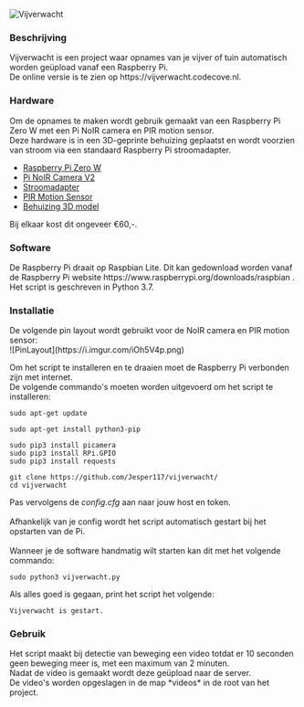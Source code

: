 ![Vijverwacht](https://i.imgur.com/3jeYOyw.png)

<h3>Beschrijving</h3>
Vijverwacht is een project waar opnames van je vijver of tuin automatisch worden geüpload vanaf een Raspberry Pi. <br>
De online versie is te zien op https://vijverwacht.codecove.nl.

<h3>Hardware</h3>
Om de opnames te maken wordt gebruik gemaakt van een Raspberry Pi Zero W met een Pi NoIR camera en PIR motion sensor. <br>
Deze hardware is in een 3D-geprinte behuizing geplaatst en wordt voorzien van stroom via een standaard Raspberry Pi stroomadapter. <br>


- [Raspberry Pi Zero W](https://www.raspberrypi.org/products/raspberry-pi-zero-w/)
- [Pi NoIR Camera V2](https://www.raspberrypi.org/products/pi-noir-camera-v2/)
- [Stroomadapter](https://www.raspberrypi.org/products/raspberry-pi-universal-power-supply/)
- [PIR Motion Sensor](https://www.adafruit.com/product/189)
- [Behuizing 3D model](https://google.com)

Bij elkaar kost dit ongeveer €60,-. <br>

<h3>Software</h3>
De Raspberry Pi draait op Raspbian Lite. Dit kan gedownload worden vanaf de Raspberry Pi website https://www.raspberrypi.org/downloads/raspbian . <br>
Het script is geschreven in Python 3.7. <br>

<h3>Installatie</h3>
De volgende pin layout wordt gebruikt voor de NoIR camera en PIR motion sensor: <br>
![PinLayout](https://i.imgur.com/iOh5V4p.png)


Om het script te installeren en te draaien moet de Raspberry Pi verbonden zijn met internet. <br>
De volgende commando's moeten worden uitgevoerd om het script te installeren:

```
sudo apt-get update
```
```
sudo apt-get install python3-pip
```
```
sudo pip3 install picamera
sudo pip3 install RPi.GPIO
sudo pip3 install requests
```

```
git clone https://github.com/Jesper117/vijverwacht/
cd vijverwacht
```

Pas vervolgens de *config.cfg* aan naar jouw host en token. <br> <br>
Afhankelijk van je config wordt het script automatisch gestart bij het opstarten van de Pi. <br> <br>
Wanneer je de software handmatig wilt starten kan dit met het volgende commando:

```
sudo python3 vijverwacht.py
```
Als alles goed is gegaan, print het script het volgende:

```
Vijverwacht is gestart.
```

<h3>Gebruik</h3>
Het script maakt bij detectie van beweging een video totdat er 10 seconden geen beweging meer is, met een maximum van 2 minuten. <br>
Nadat de video is gemaakt wordt deze geüpload naar de server. <br>
De video's worden opgeslagen in de map *videos* in de root van het project. <br>
